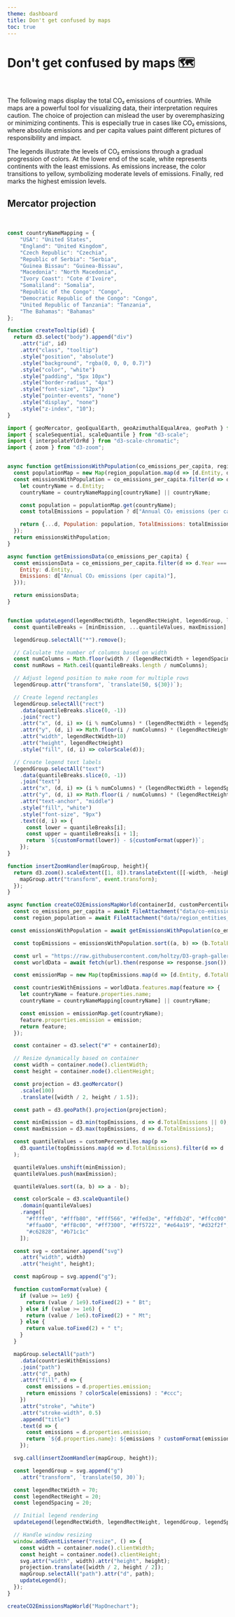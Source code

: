 ```yaml
---
theme: dashboard
title: Don't get confused by maps
toc: true
---
```


# Don't get confused by maps 🗺️

<br>

<p>

The following maps display the total CO₂ emissions of countries. While maps are a powerful tool for visualizing data, their interpretation requires caution. The choice of projection can mislead the user by overemphasizing or minimizing continents. This is especially true in cases like CO₂ emissions, where absolute emissions and per capita values paint different pictures of responsibility and impact.

The legends illustrate the levels of CO₂ emissions through a gradual progression of colors. At the lower end of the scale, white represents continents with the least emissions. As emissions increase, the color transitions to yellow, symbolizing moderate levels of emissions. Finally, red marks the highest emission levels. 
</p>

## Mercator projection

<br>

```js
const countryNameMapping = {
    "USA": "United States",
    "England": "United Kingdom",
    "Czech Republic": "Czechia",
    "Republic of Serbia": "Serbia",
    "Guinea Bissau": "Guinea-Bissau",
    "Macedonia": "North Macedonia",
    "Ivory Coast": "Cote d'Ivoire",
    "Somaliland": "Somalia",
    "Republic of the Congo": "Congo",
    "Democratic Republic of the Congo": "Congo",
    "United Republic of Tanzania": "Tanzania",
    "The Bahamas": "Bahamas"
};

function createTooltip(id) {
  return d3.select("body").append("div")
    .attr("id", id)
    .attr("class", "tooltip")
    .style("position", "absolute")
    .style("background", "rgba(0, 0, 0, 0.7)")
    .style("color", "white")
    .style("padding", "5px 10px")
    .style("border-radius", "4px")
    .style("font-size", "12px")
    .style("pointer-events", "none")
    .style("display", "none")
    .style("z-index", "10"); 
}

import { geoMercator, geoEqualEarth, geoAzimuthalEqualArea, geoPath } from "d3-geo";
import { scaleSequential, scaleQuantile } from "d3-scale";
import { interpolateYlOrRd } from "d3-scale-chromatic";
import { zoom } from "d3-zoom";


async function getEmissionsWithPopulation(co_emissions_per_capita, region_population, countryNameMapping) {
  const populationMap = new Map(region_population.map(d => [d.Entity, d.Population2022]));
  const emissionsWithPopulation = co_emissions_per_capita.filter(d => d.Year === 2022).map(d => {
    let countryName = d.Entity;
    countryName = countryNameMapping[countryName] || countryName;

    const population = populationMap.get(countryName);
    const totalEmissions = population ? d["Annual CO₂ emissions (per capita)"] * population : null;

    return {...d, Population: population, TotalEmissions: totalEmissions};
  });
  return emissionsWithPopulation;
}

async function getEmissionsData(co_emissions_per_capita) {
  const emissionsData = co_emissions_per_capita.filter(d => d.Year === 2022).map(d => ({
    Entity: d.Entity,
    Emissions: d["Annual CO₂ emissions (per capita)"],
  }));

  return emissionsData;
}


function updateLegend(legendRectWidth, legendRectHeight, legendGroup, legendSpacing, minEmission, quantileValues, maxEmission, colorScale, customFormat) {
  const quantileBreaks = [minEmission, ...quantileValues, maxEmission];

  legendGroup.selectAll("*").remove();

  // Calculate the number of columns based on width
  const numColumns = Math.floor(width / (legendRectWidth + legendSpacing));
  const numRows = Math.ceil(quantileBreaks.length / numColumns);

  // Adjust legend position to make room for multiple rows
  legendGroup.attr("transform", `translate(50, ${30})`);

  // Create legend rectangles
  legendGroup.selectAll("rect")
    .data(quantileBreaks.slice(0, -1))
    .join("rect")
    .attr("x", (d, i) => (i % numColumns) * (legendRectWidth + legendSpacing))
    .attr("y", (d, i) => Math.floor(i / numColumns) * (legendRectHeight + 15))
    .attr("width", legendRectWidth+10)
    .attr("height", legendRectHeight)
    .style("fill", (d, i) => colorScale(d));

  // Create legend text labels
  legendGroup.selectAll("text")
    .data(quantileBreaks.slice(0, -1))
    .join("text")
    .attr("x", (d, i) => (i % numColumns) * (legendRectWidth + legendSpacing) + legendRectWidth / 2 +5)
    .attr("y", (d, i) => Math.floor(i / numColumns) * (legendRectHeight + 15) + legendRectHeight + 12)
    .attr("text-anchor", "middle")
    .style("fill", "white")
    .style("font-size", "9px")
    .text((d, i) => {
      const lower = quantileBreaks[i];
      const upper = quantileBreaks[i + 1];
      return `${customFormat(lower)} - ${customFormat(upper)}`;
    });
}

function insertZoomHandler(mapGroup, height){
  return d3.zoom().scaleExtent([1, 8]).translateExtent([[-width, -height], [2 * width, 2 * height]]).on("zoom", (event) => {
    mapGroup.attr("transform", event.transform);
  });
}

```





```js
async function createCO2EmissionsMapWorld(containerId, customPercentiles = [0.25, 0.5, 0.75, 0.95]) {
  const co_emissions_per_capita = await FileAttachment("data/co-emissions-per-capita-filter.csv").csv({ typed: true });
  const region_population = await FileAttachment("data/region_entities_population2022.csv").csv({ typed: true });

 const emissionsWithPopulation = await getEmissionsWithPopulation(co_emissions_per_capita, region_population, countryNameMapping);

  const topEmissions = emissionsWithPopulation.sort((a, b) => (b.TotalEmissions || 0) - (a.TotalEmissions || 0));

  const url = "https://raw.githubusercontent.com/holtzy/D3-graph-gallery/master/DATA/world.geojson";
  const worldData = await fetch(url).then(response => response.json());

  const emissionMap = new Map(topEmissions.map(d => [d.Entity, d.TotalEmissions]));

  const countriesWithEmissions = worldData.features.map(feature => {
    let countryName = feature.properties.name;
    countryName = countryNameMapping[countryName] || countryName;

    const emission = emissionMap.get(countryName);
    feature.properties.emission = emission;
    return feature;
  });

  const container = d3.select("#" + containerId);

  // Resize dynamically based on container
  const width = container.node().clientWidth;
  const height = container.node().clientHeight;

  const projection = d3.geoMercator()
    .scale(100)
    .translate([width / 2, height / 1.5]);

  const path = d3.geoPath().projection(projection);

  const minEmission = d3.min(topEmissions, d => d.TotalEmissions || 0);
  const maxEmission = d3.max(topEmissions, d => d.TotalEmissions);

  const quantileValues = customPercentiles.map(p =>
    d3.quantile(topEmissions.map(d => d.TotalEmissions).filter(d => d != null), p)
  );

  quantileValues.unshift(minEmission);
  quantileValues.push(maxEmission);

  quantileValues.sort((a, b) => a - b);

  const colorScale = d3.scaleQuantile()
    .domain(quantileValues)
    .range([
      "#ffffe0", "#fffb80", "#fff566", "#ffed3e", "#ffdb2d", "#ffcc00",
      "#ffaa00", "#ff8c00", "#ff7300", "#ff5722", "#e64a19", "#d32f2f",
      "#c62828", "#b71c1c"
    ]);

  const svg = container.append("svg")
    .attr("width", width)
    .attr("height", height);

  const mapGroup = svg.append("g");

  function customFormat(value) {
    if (value >= 1e9) {
      return (value / 1e9).toFixed(2) + " Bt";
    } else if (value >= 1e6) {
      return (value / 1e6).toFixed(2) + " Mt";
    } else {
      return value.toFixed(2) + " t";
    }
  }

  mapGroup.selectAll("path")
    .data(countriesWithEmissions)
    .join("path")
    .attr("d", path)
    .attr("fill", d => {
      const emissions = d.properties.emission;
      return emissions ? colorScale(emissions) : "#ccc";
    })
    .attr("stroke", "white")
    .attr("stroke-width", 0.5)
    .append("title")
    .text(d => {
      const emissions = d.properties.emission;
      return `${d.properties.name}: ${emissions ? customFormat(emissions) : "No data"}`;
    });

  svg.call(insertZoomHandler(mapGroup, height));

  const legendGroup = svg.append("g")
    .attr("transform", `translate(50, 30)`);

  const legendRectWidth = 70;
  const legendRectHeight = 20;
  const legendSpacing = 20;

  // Initial legend rendering
  updateLegend(legendRectWidth, legendRectHeight, legendGroup, legendSpacing, minEmission, quantileValues, maxEmission, colorScale, customFormat);

  // Handle window resizing
  window.addEventListener("resize", () => {
    const width = container.node().clientWidth;
    const height = container.node().clientHeight;
    svg.attr("width", width).attr("height", height);
    projection.translate([width / 2, height / 2]);
    mapGroup.selectAll("path").attr("d", path);
    updateLegend();
  });
}

createCO2EmissionsMapWorld("MapOnechart");

```
<div id="MapOnechart" style="width: 100%; height: 650px; margin-bottom: 50px;"></div>

<p>

</p>

## Orthografic projection
```js
async function createCO2EmissionsMapEarth(containerId) {
  // Load datasets
  const co_emissions_per_capita = await FileAttachment("data/co-emissions-per-capita-filter.csv").csv({ typed: true });
  const region_population = await FileAttachment("data/region_entities_population2022.csv").csv({ typed: true });

  // Transform the population dataset into a map
  const populationMap = new Map(region_population.map(d => [d.Entity, d.Population2022]));

  // Calculate total emissions for each country
  const emissionsWithPopulation = await getEmissionsWithPopulation(co_emissions_per_capita, region_population, countryNameMapping);

  // Sort countries by total emissions
  const topEmissions = emissionsWithPopulation.sort((a, b) => (b.TotalEmissions || 0) - (a.TotalEmissions || 0));

  // Calculate percentiles and create a discrete color scale
  const customPercentiles = [0.25, 0.5, 0.75, 0.95];
  const quantileValues = customPercentiles.map(p =>
    d3.quantile(topEmissions.map(d => d.TotalEmissions).filter(d => d != null), p)
  );
  const minEmission = d3.min(topEmissions, d => d.TotalEmissions);
  const maxEmission = d3.max(topEmissions, d => d.TotalEmissions);

  quantileValues.unshift(minEmission);
  quantileValues.push(maxEmission);

  const colorScale = d3.scaleQuantile()
    .domain(quantileValues)
    .range([
      "#ffffe0", "#fffb80", "#fff566", "#ffed3e", "#ffdb2d", "#ffcc00",
      "#ffaa00", "#ff8c00", "#ff7300", "#ff5722", "#e64a19", "#d32f2f",
      "#c62828", "#b71c1c"
    ]);

  // URL of GeoJSON file
  const url = "https://raw.githubusercontent.com/holtzy/D3-graph-gallery/master/DATA/world.geojson";
  const worldData = await fetch(url).then(response => response.json());

  // Create a map of total emissions
  const emissionMap = new Map(topEmissions.map(d => [d.Entity, d.TotalEmissions]));

  // Update GeoJSON with emission data
  const countriesWithEmissions = worldData.features.map(feature => {
    let countryName = feature.properties.name;
    countryName = countryNameMapping[countryName] || countryName;

    const emission = emissionMap.get(countryName);
    feature.properties.totalEmission = emission;
    return feature;
  });

  // Container dimensions
  const container = d3.select("#" + containerId);
  const width = container.node().clientWidth;
  const height = container.node().clientHeight;

  // Projection and path (Mercator projection)
  const projection = d3.geoOrthographic()
    .scale(150)
    .translate([(width / 2), height / 2]);
  const path = d3.geoPath().projection(projection);

  // Create SVG and map group
  const svg = container.append("svg")
    .attr("width", width)
    .attr("height", height);

  const mapGroup = svg.append("g");

  function customFormat(value) {
    if (value >= 1e9) {
      return (value / 1e9).toFixed(2) + " Bt";
    } else if (value >= 1e6) {
      return (value / 1e6).toFixed(2) + " Mt";
    } else {
      return value.toFixed(2) + " t";
    }
  }

  const tooltip = createTooltip("tooltip2");

  mapGroup.selectAll("path")
    .data(countriesWithEmissions)
    .join("path")
    .attr("d", path)
    .attr("fill", d => {
      const emissions = d.properties.totalEmission;
      return emissions ? colorScale(emissions) : "#ccc";
    })
    .attr("stroke", "white")
    .attr("stroke-width", 0.5)
    .on("mouseover", (event, d) => {
      const emissions = d.properties.totalEmission;
      tooltip.style("display","block")
        .style("opacity", 1)
        .html(`<strong>${d.properties.name}</strong><br>
             Emissions: ${emissions ? customFormat(emissions) : "No data"}`);
    })
    .on("mousemove", (event) => {
      tooltip.style("left", (event.pageX + 10) + "px")
             .style("top", (event.pageY - 10) + "px");
    })
    .on("mouseout", () => {
      tooltip.style("display", "none");
    });

  // Drag interactions
  let lastX = 0;
  let lastY = 0;
  svg.call(d3.drag()
    .on("start", (event) => {
      lastX = event.x;
      lastY = event.y;
    })
    .on("drag", (event) => {
      const dx = event.x - lastX;
      const dy = event.y - lastY;
      const rotation = projection.rotate();
      projection.rotate([rotation[0] + dx / 2, rotation[1] - dy / 2]);
      mapGroup.selectAll("path").attr("d", path);
      lastX = event.x;
      lastY = event.y;
    })
  );

  svg.call(insertZoomHandler(mapGroup, height));

  const legendRectWidth = 70;
  const legendRectHeight = 20;
  const legendSpacing = 20;

  const legendGroup = svg.append("g")
    .attr("transform", `translate(50,30)`);  // Move legend to the top

  updateLegend(legendRectWidth, legendRectHeight, legendGroup, legendSpacing, minEmission, quantileValues, maxEmission, colorScale, customFormat);

  // Add event listener to handle window resizing
  window.addEventListener("resize", () => {
    const width = container.node().clientWidth;
    const height = container.node().clientHeight;
    svg.attr("width", width).attr("height", height);
    projection.translate([width / 2, height / 2]);
    mapGroup.selectAll("path").attr("d", path);
    updateLegend();
  });
}

// Create the map
createCO2EmissionsMapEarth("MapTwochart");

```
<div id="MapTwochart" style="width: 100%; height: 500px; margin-bottom: 50px;"></div>

<p>

In the *Mercator* projection, northern countries like the **USA**, **Russia**, and **Canada** are represented with inflated sizes, giving a visual impression that these continents have a disproportionately large impact on emissions. This distortion occurs because the Mercator projection stretches areas farther from the equator to maintain angular accuracy, which is useful for navigation but misleading for visualizing data distribution.

On the other hand, the *Orthographic* projection provides a more visually balanced representation by simulating a globe viewed from a specific perspective. While this projection reduces the distortion of landmass sizes compared to *Mercator*, it introduces its own biases. Central continents in the chosen perspective appear larger and more prominent, potentially drawing attention to their emissions while downplaying those from continents located at the periphery of the map, such as parts of **Africa**, **South America**, or **Oceania**. Understanding these projection biases is crucial when interpreting maps to avoid misjudging the relative contributions of different continents to CO₂ emissions.
</p>

<br>

<p>
These maps shift the focus from absolute values to emissions normalized per person. This is crucial for understanding individual-level contributions and comparing nations with vastly different population sizes. However, here too, map distortions might confuse viewers.
</p>

## Equal Earth projection

```js
async function createCO2EmissionsMapWorld(containerId, customPercentiles = [0.25, 0.5, 0.75, 0.95]) {
  const co_emissions_per_capita = await FileAttachment("data/co-emissions-per-capita-filter.csv").csv({ typed: true });

  const emissionsData = await getEmissionsData(co_emissions_per_capita)

  const url = "https://raw.githubusercontent.com/holtzy/D3-graph-gallery/master/DATA/world.geojson";
  const worldData = await fetch(url).then(response => response.json());

  const emissionMap = new Map(emissionsData.map(d => [d.Entity, d.Emissions]));

  const countriesWithEmissions = worldData.features.map(feature => {
    let countryName = feature.properties.name;
    countryName = countryNameMapping[countryName] || countryName;

    const emission = emissionMap.get(countryName);
    feature.properties.emission = emission;
    return feature;
  });

  const container = d3.select("#" + containerId);
  const width = container.node().clientWidth;
  const height = container.node().clientHeight;

  // Using conic equidistant projection
  const projection = geoEqualEarth()
    .scale(130) // Adjust scale for better fit
    .translate([width / 2, height / 2]) // Center projection in SVG
    .center([0, 0]) // Center map at long 0, lat 20

  const path = geoPath().projection(projection);

  const minEmission = d3.min(emissionsData, d => d.Emissions || 0);
  const maxEmission = d3.max(emissionsData, d => d.Emissions);

  const quantileValues = customPercentiles.map(p =>
    d3.quantile(emissionsData.map(d => d.Emissions).filter(d => d != null), p)
  );

  quantileValues.unshift(minEmission);
  quantileValues.push(maxEmission);

  quantileValues.sort((a, b) => a - b);

  const colorScale = scaleQuantile()
    .domain(quantileValues)
    .range([
      "#ffffe0", "#fffb80", "#fff566", "#ffed3e", "#ffdb2d", "#ffcc00",
      "#ffaa00", "#ff8c00", "#ff7300", "#ff5722", "#e64a19", "#d32f2f",
      "#c62828", "#b71c1c"
    ]);

  const svg = container.append("svg")
    .attr("width", width)
    .attr("height", height);

  const mapGroup = svg.append("g");

  function customFormat(value) {
    return value ? `${value.toFixed(2)} t` : "No data";
  }

  const tooltip = createTooltip("tooltip3");

  mapGroup.selectAll("path")
    .data(countriesWithEmissions)
    .join("path")
    .attr("d", path)
    .attr("fill", d => {
      const emissions = d.properties.emission;
      return emissions ? colorScale(emissions) : "#ccc";
    })
    .attr("stroke", "white")
    .attr("stroke-width", 0.5)
    .on("mouseover", (event, d) => {
      const emissions = d.properties.emission;
      tooltip.style("display", "block")
        .style("opacity", 1)
        .html(`<strong>${d.properties.name}</strong><br>
             Emissions: ${emissions ? customFormat(emissions) : "No data"}`);
    })
    .on("mousemove", (event) => {
      tooltip.style("left", (event.pageX + 10) + "px")
             .style("top", (event.pageY - 10) + "px");
    })
    .on("mouseout", () => {
      tooltip.style("display", "none");
    });

  svg.call(insertZoomHandler(mapGroup, height));

  const legendGroup = svg.append("g")
    .attr("transform", `translate(50, 30)`);

  const legendRectWidth = 70;
  const legendRectHeight = 20;
  const legendSpacing = 20;

  updateLegend(legendRectWidth, legendRectHeight, legendGroup, legendSpacing, minEmission, quantileValues, maxEmission, colorScale, customFormat);

  // Handle window resizing
  window.addEventListener("resize", () => {
    const width = container.node().clientWidth;
    const height = container.node().clientHeight;
    svg.attr("width", width).attr("height", height);
    projection.translate([width / 2, height / 2]);
    mapGroup.selectAll("path").attr("d", path);
    updateLegend();
  });
}

createCO2EmissionsMapWorld("MapThreechart");
```
<div id="MapThreechart" style="width: 100%; height: 500px; margin-bottom: 50px;"></div>


<p>

</p>


## Azimuthal Equal Area projection
```js
async function createCO2EmissionsMapWorld(containerId, customPercentiles = [0.25, 0.5, 0.75, 0.95]) {
  const co_emissions_per_capita = await FileAttachment("data/co-emissions-per-capita-filter.csv").csv({ typed: true });

  const emissionsData = await getEmissionsData(co_emissions_per_capita);

  const url = "https://raw.githubusercontent.com/holtzy/D3-graph-gallery/master/DATA/world.geojson";
  const worldData = await fetch(url).then(response => response.json());

  const emissionMap = new Map(emissionsData.map(d => [d.Entity, d.Emissions]));

  const countriesWithEmissions = worldData.features.map(feature => {
    let countryName = feature.properties.name;
    countryName = countryNameMapping[countryName] || countryName;

    const emission = emissionMap.get(countryName);
    feature.properties.emission = emission;
    return feature;
  });

  const container = d3.select("#" + containerId);
  const width = container.node().clientWidth;
  const height = container.node().clientHeight;

  // Using conic equidistant projection
  const projection = geoAzimuthalEqualArea()
    .scale(90) // Adjust scale for better fit
    .translate([width / 2, height / 2]) // Center projection in SVG
    .center([0, 0]) // Center map at long 0, lat 20

  const path = geoPath().projection(projection);

  const minEmission = d3.min(emissionsData, d => d.Emissions || 0);
  const maxEmission = d3.max(emissionsData, d => d.Emissions);

  const quantileValues = customPercentiles.map(p =>
    d3.quantile(emissionsData.map(d => d.Emissions).filter(d => d != null), p)
  );

  quantileValues.unshift(minEmission);
  quantileValues.push(maxEmission);

  quantileValues.sort((a, b) => a - b);

  const colorScale = scaleQuantile()
    .domain(quantileValues)
    .range([ 
      "#ffffe0", "#fffb80", "#fff566", "#ffed3e", "#ffdb2d", "#ffcc00",
      "#ffaa00", "#ff8c00", "#ff7300", "#ff5722", "#e64a19", "#d32f2f",
      "#c62828", "#b71c1c"
    ]);

  const svg = container.append("svg")
    .attr("width", width)
    .attr("height", height);

  const mapGroup = svg.append("g");

  function customFormat(value) {
    return value ? `${value.toFixed(2)} t` : "No data";
  }

  const tooltip = createTooltip("tooltip4");

  mapGroup.selectAll("path")
    .data(countriesWithEmissions)
    .join("path")
    .attr("d", path)
    .attr("fill", d => {
      const emissions = d.properties.emission;
      return emissions ? colorScale(emissions) : "#ccc";
    })
    .attr("stroke", "white")
    .attr("stroke-width", 0.5)
    .on("mouseover", (event, d) => {
      const emissions = d.properties.emission;
      tooltip.style("display","block")
        .style("opacity", 1)
        .html(`<strong>${d.properties.name}</strong><br>
             Emissions: ${emissions ? customFormat(emissions) : "No data"}`);
    })
    .on("mousemove", (event) => {
      tooltip.style("left", (event.pageX + 10) + "px")
             .style("top", (event.pageY - 10) + "px");
    })
    .on("mouseout", () => {
      tooltip.style("display", "none");
    });

  // Drag interactions
  let lastX = 0;
  let lastY = 0;
  svg.call(d3.drag()
    .on("start", (event) => {
      lastX = event.x;
      lastY = event.y;
    })
    .on("drag", (event) => {
      const dx = event.x - lastX;
      const dy = event.y - lastY;
      const rotation = projection.rotate();
      projection.rotate([rotation[0] + dx / 2, rotation[1] - dy / 2]);
      mapGroup.selectAll("path").attr("d", path);
      lastX = event.x;
      lastY = event.y;
    })
  );

  svg.call(insertZoomHandler(mapGroup, height));

  const legendGroup = svg.append("g")
    .attr("transform", `translate(50, 30)`);

  const legendRectWidth = 70;
  const legendRectHeight = 20;
  const legendSpacing = 20;

  updateLegend(legendRectWidth, legendRectHeight, legendGroup, legendSpacing, minEmission, quantileValues, maxEmission, colorScale, customFormat);

  // Adjust the map and legend on window resize
  window.addEventListener("resize", () => {
    const width = container.node().clientWidth;
    const height = container.node().clientHeight;
    svg.attr("width", width).attr("height", height);
    projection.translate([width / 2, height / 2]);
    mapGroup.selectAll("path").attr("d", path);
    updateLegend();
  });
}

createCO2EmissionsMapWorld("MapFourchart");
```
<div id="MapFourchart" style="width: 100%; height: 500px; margin-bottom: 50px;"></div>

<p>

The *Equal Earth* projection is designed to maintain area accuracy globally, ensuring that countries and continents are displayed in true proportion to their actual landmass size. This makes it a valuable tool for visualizing emissions data in terms of spatial distribution. However, its focus on equal area can inadvertently understate the significance of emissions from smaller but densely populated continents, such as urban centers or island nations. These areas might contribute significantly to global emissions per capita or in total but appear visually minor on the map.

The *Azimuthal Equal Area* projection, by contrast, ensures area equivalency within a localized context, making it ideal for accurately comparing the proportional size of continents. This projection allows users to center the map on a chosen focal point, which provides flexibility in focusing on specific areas. However, the choice of center inherently skews the perception of continents farther from this point. For example, a map centered on **Europe** will accurately display area relationships within and around **Europe** but may visually downplay emissions from continents such as **South America**, **Africa**, or **Oceania** due to their peripheral placement.
This distortion can lead to underestimating the contributions of these distant areas to global emissions. To effectively interpret this map, users should consider how the choice of center influences the visibility and perceived importance of emissions in various continents. Navigating the map to shift the center can help provide a more comprehensive understanding of emissions across different parts of the globe, reducing the potential for bias introduced by the fixed focus of static maps.
</p>